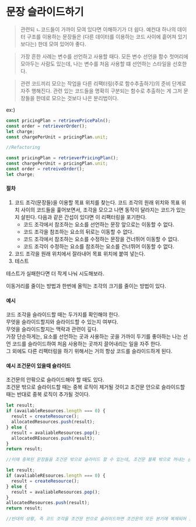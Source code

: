 # 문장 슬라이드하기

> 관련되 ㄴ코드들이 가까이 모여 있다면 이해하기가 더 쉽다. 예컨대 하나의 데이터 구조를 이용하는 문장들은 (다른 데이터를 이용하는 코드 사이에 흩어져 있기보다는) 한데 모여 있어야 좋다.

> 가장 흔한 사례는 변수를 선언하고 사용할 때다. 모든 변수 선언을 함수 첫머리에 모아두는 사람도 있는데, 나는 변수를 처음 사용할 떄 선언하는 스타일을 선호한다.

> 관련 코드끼리 모으는 작업을 다른 리팩터링(주로 함수추출하기)의 준비 단계로 자주 행해진다. 관련 있는 코드들을 명확히 구분되는 함수로 추출하는 게 그저 문장들을 한데로 모으는 것보다 나은 분리법이다.

ex:)

```js
const pricingPlan = retrievePricePaln();
const order = retrieverOrder();
let charge;
const chargePerUnit = pricingPlan.unit;

//Refactoring

const pricingPlan = retrieverPricingPlan();
const chargePerUnit = pricingPlan.unit;
const order = retreiveOrder();
let charge;
```

#### 절차

1. 코드 조각(문장들)을 이용할 목표 위치를 찾는다. 코드 조각의 원래 위치와 목표 위치 사이의 코드들을 훑어보면서, 조각을 모으고 나면 동작이 달라지는 코드가 있는지 살핀다. 다음과 같은 간섭이 있다면 이 리팩터링을 포기한다.
   - 코드 조각에서 참조하는 요소를 선언하는 문장 앞으로는 이동할 수 없다.
   - 코드 조각을 참조하는 요소의 뒤로는 이동할 수 없다.
   - 코드 조각에서 참조하는 요소를 수정하는 문장을 건너뛰어 이동할 수 없다.
   - 코드 조각이 수정하는 요소를 참조하는 요소를 건너뛰어 이동할 수 없다.
2. 코드 조각을 원래 위치에서 잘라내어 목표 위치에 붙여 넣는다.
3. 테스트

테스트가 실패한다면 더 작게 나눠 시도해보라.

이동거리를 줄이는 방법과 한번에 올믹는 조각의 크기를 줄이는 방법이 있다.

#### 예시

코드 조각을 슬라이드할 때는 두가지를 확인해야 한다.
<br>무엇을 슬라이드할지와 슬라이드할 수 있는지 여부다.
<br>무엇을 슬라이드할지는 맥락과 관련이 깊다.
<br> 가장 단순하게는, 요소를 선언하는 곳과 사용하는 곳을 가까이 두기를 좋아하는 나는 선언 코드를 슬라이드하여 처음 사용하는 곳까지 끌어내리는 일을 자주 한다.
<br> 그 외에도 다른 리팩터링을 하기 위해서는 거의 항상 코드를 슬라이드하게 된다.

#### 예시 조건문이 있을때 슬라이드

조건문의 안팎으로 슬라이드해야 할 때도 있다.
<br>조건문 밖으로 슬라이드할 때는 중복 로직이 제거될 것이고 조건문 안으로 슬라이드할 때는 반대로 중복 로직이 추가될 것이다.

```js
let result;
if (availableResources.length === 0) {
  result = createResource();
  allocatedResources.push(result);
} else {
  result = avaliableResources.pop();
  allocatedREsources.push(result);
}
return result;

//이때 중복된 문장들을 조건문 밖으로 슬라이드 할 수 있는데, 조건문 블록 밖으로 꺼내는 순간 한 문장으로 합쳐진다.

let result;
if (avaliableREsources.length === 0) {
  result = createResource();
} else {
  result = avaliableResources.pop();
}
allocatedResources.push(result);
return result;

//반대의 상황, 즉 코드 조각을 조건문 안으로 슬라이드하면 조건문의 모든 분기에 복제되어 들어간다.
```
